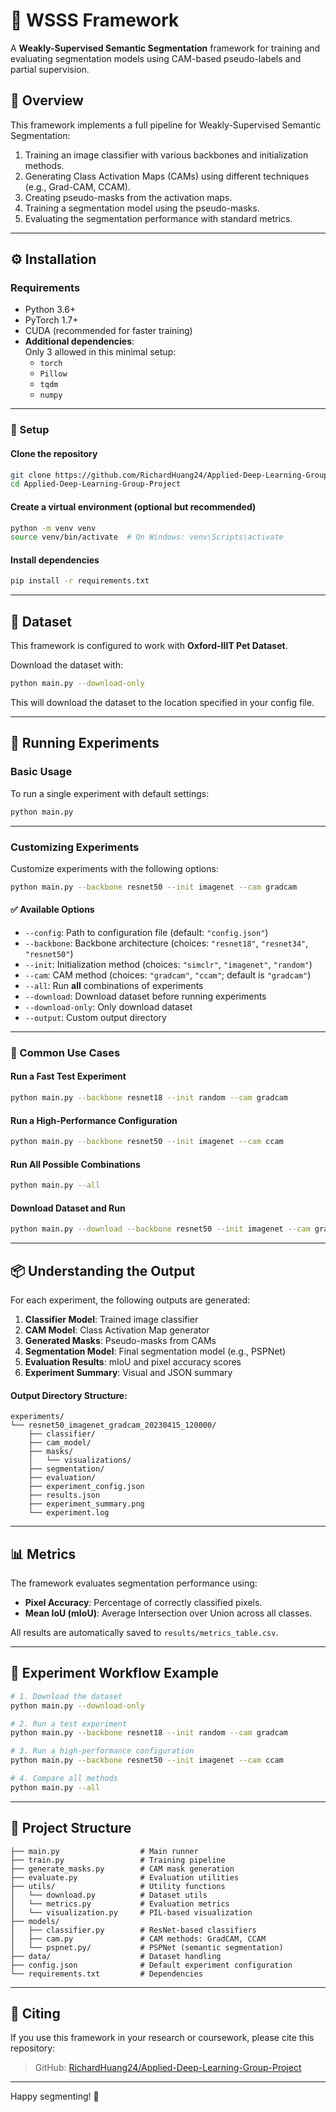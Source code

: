 # 🐾 WSSS Framework

A **Weakly-Supervised Semantic Segmentation** framework for training and evaluating segmentation models using CAM-based pseudo-labels and partial supervision.

## 📌 Overview

This framework implements a full pipeline for Weakly-Supervised Semantic Segmentation:

1. Training an image classifier with various backbones and initialization methods.
2. Generating Class Activation Maps (CAMs) using different techniques (e.g., Grad-CAM, CCAM).
3. Creating pseudo-masks from the activation maps.
4. Training a segmentation model using the pseudo-masks.
5. Evaluating the segmentation performance with standard metrics.

---

## ⚙️ Installation

### Requirements

- Python 3.6+
- PyTorch 1.7+
- CUDA (recommended for faster training)
- **Additional dependencies**:  
  Only 3 allowed in this minimal setup:  
  - `torch`  
  - `Pillow`  
  - `tqdm`
  - `numpy`

---

### 🔧 Setup

#### Clone the repository

```bash
git clone https://github.com/RichardHuang24/Applied-Deep-Learning-Group-Project.git
cd Applied-Deep-Learning-Group-Project
```

#### Create a virtual environment (optional but recommended)

```bash
python -m venv venv
source venv/bin/activate  # On Windows: venv\Scripts\activate
```

#### Install dependencies

```bash
pip install -r requirements.txt
```

---

## 📁 Dataset

This framework is configured to work with **Oxford-IIIT Pet Dataset**.

Download the dataset with:

```bash
python main.py --download-only
```

This will download the dataset to the location specified in your config file.

---

## 🚀 Running Experiments

### Basic Usage

To run a single experiment with default settings:

```bash
python main.py
```

---

### Customizing Experiments

Customize experiments with the following options:

```bash
python main.py --backbone resnet50 --init imagenet --cam gradcam
```

#### ✅ Available Options

- `--config`: Path to configuration file (default: `"config.json"`)
- `--backbone`: Backbone architecture (choices: `"resnet18"`, `"resnet34"`, `"resnet50"`)
- `--init`: Initialization method (choices: `"simclr"`, `"imagenet"`, `"random"`)
- `--cam`: CAM method (choices: `"gradcam"`, `"ccam"`; default is `"gradcam"`)
- `--all`: Run **all** combinations of experiments
- `--download`: Download dataset before running experiments
- `--download-only`: Only download dataset
- `--output`: Custom output directory

---

### 🧪 Common Use Cases

#### Run a Fast Test Experiment

```bash
python main.py --backbone resnet18 --init random --cam gradcam
```

#### Run a High-Performance Configuration

```bash
python main.py --backbone resnet50 --init imagenet --cam ccam
```

#### Run All Possible Combinations

```bash
python main.py --all
```

#### Download Dataset and Run

```bash
python main.py --download --backbone resnet50 --init imagenet --cam gradcam
```

---

## 📦 Understanding the Output

For each experiment, the following outputs are generated:

1. **Classifier Model**: Trained image classifier
2. **CAM Model**: Class Activation Map generator
3. **Generated Masks**: Pseudo-masks from CAMs
4. **Segmentation Model**: Final segmentation model (e.g., PSPNet)
5. **Evaluation Results**: mIoU and pixel accuracy scores
6. **Experiment Summary**: Visual and JSON summary

#### Output Directory Structure:

```
experiments/
└── resnet50_imagenet_gradcam_20230415_120000/
    ├── classifier/
    ├── cam_model/
    ├── masks/
    │   └── visualizations/
    ├── segmentation/
    ├── evaluation/
    ├── experiment_config.json
    ├── results.json
    ├── experiment_summary.png
    └── experiment.log
```

---

## 📊 Metrics

The framework evaluates segmentation performance using:

- **Pixel Accuracy**: Percentage of correctly classified pixels.
- **Mean IoU (mIoU)**: Average Intersection over Union across all classes.

All results are automatically saved to `results/metrics_table.csv`.

---

## 🧪 Experiment Workflow Example

```bash
# 1. Download the dataset
python main.py --download-only

# 2. Run a test experiment
python main.py --backbone resnet18 --init random --cam gradcam

# 3. Run a high-performance configuration
python main.py --backbone resnet50 --init imagenet --cam ccam

# 4. Compare all methods
python main.py --all
```

---

## 📂 Project Structure

```
├── main.py                  # Main runner
├── train.py                 # Training pipeline
├── generate_masks.py        # CAM mask generation
├── evaluate.py              # Evaluation utilities
├── utils/                   # Utility functions
│   └── download.py          # Dataset utils
│   └── metrics.py           # Evaluation metrics
│   └── visualization.py     # PIL-based visualization
├── models/
│   ├── classifier.py        # ResNet-based classifiers
│   ├── cam.py               # CAM methods: GradCAM, CCAM
│   └── pspnet.py/           # PSPNet (semantic segmentation)
├── data/                    # Dataset handling
├── config.json              # Default experiment configuration
└── requirements.txt         # Dependencies
```

---

## 📜 Citing

If you use this framework in your research or coursework, please cite this repository:

> GitHub: [RichardHuang24/Applied-Deep-Learning-Group-Project](https://github.com/RichardHuang24/Applied-Deep-Learning-Group-Project)

---

Happy segmenting! 🎯
